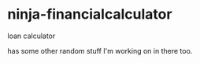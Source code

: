 ninja-financialcalculator
=========================

loan calculator


has some other random stuff I'm working on in there too.  
